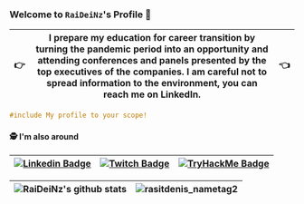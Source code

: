 

### Welcome to `RaiDeiNz`'s Profile :vulcan_salute:
:point_right: | I prepare my education for career transition by turning the pandemic period into an opportunity and attending conferences and panels presented by the top executives of the companies. I am careful not to spread information to the environment, you can reach me on LinkedIn. |  :point_left:
--|--|--
 
```C
#include My profile to your scope!
```
#### :detective: I'm also around
[![Linkedin Badge](https://img.shields.io/badge/linkedin-%230077B5.svg?&style=for-the-badge&logo=linkedin&logoColor=white)](https://www.linkedin.com/in/m-raşit-deniz-866299200) | [![Twitch Badge](https://img.shields.io/twitch/status/rasitdenis?color=red&label=Twitch&logo=Twitch&logoColor=purple&style=for-the-badge)](https://www.twitch.tv/rasitdenis) | [![TryHackMe Badge](https://img.shields.io/badge/TryHackMe-Learning-yellow)](https://tryhackme.com/p/RaiDeiN)
--|--|--


![RaiDeiNz's github stats](https://github-readme-stats.vercel.app/api?username=RaiDeiNz&show_icons=true&theme=tokyonight) | ![rasitdenis_nametag2](https://user-images.githubusercontent.com/51806116/102614026-8cc16c00-4144-11eb-8d63-0b393adac0c3.png)
--|--
